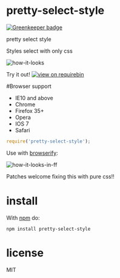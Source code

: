# pretty-select-style

[![Greenkeeper badge](https://badges.greenkeeper.io/JamesKyburz/pretty-select-style.svg)](https://greenkeeper.io/)

pretty select style

Styles select with only css

![how-it-looks](https://dl.dropboxusercontent.com/u/11380518/pretty-select-style.png)

Try it out! [![view on requirebin](http://requirebin.com/badge.png)](http://requirebin.com/?gist=10385476)

#Browser support

+ IE10 and above
+ Chrome
+ Firefox 35+
+ Opera
+ IOS 7
+ Safari

``` js
require('pretty-select-style');
```

Use with [browserify](http://browserify.org):

![how-it-looks-in-ff](https://dl.dropboxusercontent.com/u/11380518/select-style-ff.png)

Patches welcome fixing this with pure css!!

# install

With [npm](https://npmjs.org) do:

```
npm install pretty-select-style
```

# license

MIT
